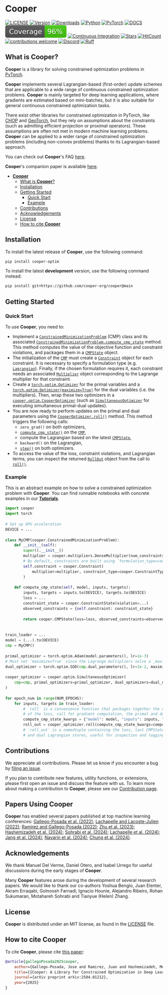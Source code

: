 # **Cooper**

[![LICENSE](https://img.shields.io/pypi/l/cooper-optim)](https://github.com/cooper-org/cooper/tree/main/LICENSE)
[![Version](https://img.shields.io/pypi/v/cooper-optim?label=version)](https://pypi.python.org/pypi/cooper-optim)
[![Downloads](https://img.shields.io/pepy/dt/cooper-optim?color=blue)](https://pypi.python.org/pypi/cooper-optim)
[![Python](https://img.shields.io/pypi/pyversions/cooper-optim?label=Python&logo=python&logoColor=white)](https://pypi.python.org/pypi/cooper-optim)
[![PyTorch](https://img.shields.io/badge/PyTorch-1.13.1+-EE4C2C?logo=pytorch)](https://pytorch.org/docs/stable/index.html)
[![DOCS](https://img.shields.io/readthedocs/cooper)](https://cooper.readthedocs.io/en/latest/?version=latest)
[![Coverage badge](https://raw.githubusercontent.com/cooper-org/cooper/python-coverage-comment-action-data/badge.svg)](https://github.com/cooper-org/cooper/tree/python-coverage-comment-action-data)
[![Continuous Integration](https://github.com/cooper-org/cooper/actions/workflows/ci.yaml/badge.svg)](https://github.com/cooper-org/cooper/actions/workflows/ci.yaml)
[![Stars](https://img.shields.io/github/stars/cooper-org/cooper)](https://github.com/cooper-org/cooper)
[![HitCount](https://hits.sh/github.com/cooper-org/cooper.svg)](https://cooper.readthedocs.io/en/latest/?version=latest)
[![contributions welcome](https://img.shields.io/badge/contributions-welcome-brightgreen)](https://github.com/cooper-org/cooper/issues)
[![Discord](https://img.shields.io/badge/Discord-5865F2?logo=discord&logoColor=white)](https://discord.gg/Aq5PjH8m6E)
[![Ruff](https://img.shields.io/endpoint?url=https://raw.githubusercontent.com/astral-sh/ruff/main/assets/badge/v2.json)](https://github.com/astral-sh/ruff)

## What is **Cooper**?

**Cooper** is a library for solving constrained optimization problems in [PyTorch](https://github.com/pytorch/pytorch).

**Cooper** implements several Lagrangian-based (first-order) update schemes that are applicable to a wide range of continuous constrained optimization problems. **Cooper** is mainly targeted for deep learning applications, where gradients are estimated based on mini-batches, but it is also suitable for general continuous constrained optimization tasks.

There exist other libraries for constrained optimization in PyTorch, like [CHOP](https://github.com/openopt/chop) and [GeoTorch](https://github.com/Lezcano/geotorch), but they rely on assumptions about the constraints (such as admitting efficient projection or proximal operators). These assumptions are often not met in modern machine learning problems. **Cooper** can be applied to a wider range of constrained optimization problems (including non-convex problems) thanks to its Lagrangian-based approach.

You can check out **Cooper**'s FAQ [here](#faq).

**Cooper**'s companion paper is available [here](https://arxiv.org/abs/2504.01212).

- [**Cooper**](#cooper)
  - [What is **Cooper**?](#what-is-cooper)
  - [Installation](#installation)
  - [Getting Started](#getting-started)
    - [Quick Start](#quick-start)
    - [Example](#example)
  - [Contributions](#contributions)
  - [Acknowledgements](#acknowledgements)
  - [License](#license)
  - [How to cite **Cooper**](#how-to-cite-cooper)


## Installation

To install the latest release of **Cooper**, use the following command:

```bash
pip install cooper-optim
```

To install the latest **development** version, use the following command instead:

```bash
pip install git+https://github.com/cooper-org/cooper@main
```

## Getting Started


### Quick Start

To use **Cooper**, you need to:

- Implement a [`ConstrainedMinimizationProblem`](https://cooper.readthedocs.io/en/latest/problem.html#cooper.ConstrainedMinimizationProblem) (CMP) class and its associated [`ConstrainedMinimizationProblem.compute_cmp_state`](https://cooper.readthedocs.io/en/latest/problem.html#cooper.ConstrainedMinimizationProblem.compute_cmp_state) method. This method computes the value of the objective function and constraint violations, and packages them in a [`CMPState`](https://cooper.readthedocs.io/en/latest/problem.html#cooper.CMPState) object.
- The initialization of the [`CMP`](https://cooper.readthedocs.io/en/latest/problem.html#cooper.ConstrainedMinimizationProblem) must create a [`Constraint`](https://cooper.readthedocs.io/en/latest/problem.html#cooper.constraints.Constraint) object for each constraint. It is necessary to specify a formulation type (e.g. [`Lagrangian`](https://cooper.readthedocs.io/en/latest/formulations.html#cooper.formulations.Lagrangian)). Finally, if the chosen formulation requires it, each constraint needs an associated [`Multiplier`](https://cooper.readthedocs.io/en/latest/multipliers.html) object corresponding to the Lagrange multiplier for that constraint.
- Create a [`torch.optim.Optimizer`](https://pytorch.org/docs/stable/optim.html#torch.optim.Optimizer) for the primal variables and a [`torch.optim.Optimizer(maximize=True)`](https://pytorch.org/docs/stable/optim.html#torch.optim.Optimizer) for the dual variables (i.e. the multipliers). Then, wrap these two optimizers in a [`cooper.optim.CooperOptimizer`](https://cooper.readthedocs.io/en/latest/optim.html#cooper.optim.CooperOptimizer) (such as [`SimultaneousOptimizer`](https://cooper.readthedocs.io/en/latest/optim.html#cooper.optim.SimultaneousOptimizer) for executing simultaneous primal-dual updates).
- You are now ready to perform updates on the primal and dual parameters using the [`CooperOptimizer.roll()`](https://cooper.readthedocs.io/en/latest/optim.html#cooper.optim.CooperOptimizer.roll) method. This method triggers the following calls:
  - `zero_grad()` on both optimizers,
  - [`compute_cmp_state()`](https://cooper.readthedocs.io/en/latest/problem.html#cooper.ConstrainedMinimizationProblem.compute_cmp_state) on the [`CMP`](https://cooper.readthedocs.io/en/latest/problem.html#cooper.ConstrainedMinimizationProblem),
  - compute the Lagrangian based on the latest [`CMPState`](https://cooper.readthedocs.io/en/latest/problem.html#cooper.CMPState),
  - `backward()` on the Lagrangian,
  - [`step()`](https://pytorch.org/docs/stable/generated/torch.optim.Optimizer.step.html#torch.optim.Optimizer.step) on both optimizers.
- To access the value of the loss, constraint violations, and Lagrangian terms, you can inspect the returned [`RollOut`](https://cooper.readthedocs.io/en/latest/optim.html#cooper.optim.RollOut) object from the call to [`roll()`](https://cooper.readthedocs.io/en/latest/optim.html#cooper.optim.CooperOptimizer.roll).

### Example

This is an abstract example on how to solve a constrained optimization problem with
**Cooper**. You can find runnable notebooks with concrete examples in our [**Tutorials**](https://cooper.readthedocs.io/en/latest/notebooks/index.html).

```python
import cooper
import torch

# Set up GPU acceleration
DEVICE = ...

class MyCMP(cooper.ConstrainedMinimizationProblem):
    def __init__(self):
        super().__init__()
        multiplier = cooper.multipliers.DenseMultiplier(num_constraints=..., device=DEVICE)
        # By default, constraints are built using `formulation_type=cooper.formulations.Lagrangian`
        self.constraint = cooper.Constraint(
            multiplier=multiplier, constraint_type=cooper.ConstraintType.INEQUALITY
        )

    def compute_cmp_state(self, model, inputs, targets):
        inputs, targets = inputs.to(DEVICE), targets.to(DEVICE)
        loss = ...
        constraint_state = cooper.ConstraintState(violation=...)
        observed_constraints = {self.constraint: constraint_state}

        return cooper.CMPState(loss=loss, observed_constraints=observed_constraints)


train_loader = ...
model = (...).to(DEVICE)
cmp = MyCMP()

primal_optimizer = torch.optim.Adam(model.parameters(), lr=1e-3)
# Must set `maximize=True` since the Lagrange multipliers solve a _maximization_ problem
dual_optimizer = torch.optim.SGD(cmp.dual_parameters(), lr=1e-2, maximize=True)

cooper_optimizer = cooper.optim.SimultaneousOptimizer(
    cmp=cmp, primal_optimizers=primal_optimizer, dual_optimizers=dual_optimizer
)

for epoch_num in range(NUM_EPOCHS):
    for inputs, targets in train_loader:
        # `roll` is a convenience function that packages together the evaluation
        # of the loss, call for gradient computation, the primal and dual updates and zero_grad
        compute_cmp_state_kwargs = {"model": model, "inputs": inputs, "targets": targets}
        roll_out = cooper_optimizer.roll(compute_cmp_state_kwargs=compute_cmp_state_kwargs)
        # `roll_out` is a namedtuple containing the loss, last CMPState, and the primal
        # and dual Lagrangian stores, useful for inspection and logging
```

## Contributions

We appreciate all contributions. Please let us know if you encounter a bug by [filing an issue](https://github.com/cooper-org/cooper/issues).

If you plan to contribute new features, utility functions, or extensions, please first open an issue and discuss the feature with us. To learn more about making a contribution to **Cooper**, please see our [Contribution page](https://cooper.readthedocs.io/en/latest/CONTRIBUTING.html).

## Papers Using **Cooper**

**Cooper** has enabled several papers published at top machine learning conferences: [Gallego-Posada et al. (2022)](https://arxiv.org/abs/2208.04425); [Lachapelle and Lacoste-Julien (2022)](https://arxiv.org/abs/2207.07732); [Ramirez and Gallego-Posada (2022)](https://arxiv.org/abs/2207.04144); [Zhu et al. (2023)](https://arxiv.org/abs/2310.08106); [Hashemizadeh et al. (2024)](https://arxiv.org/abs/2310.20673); [Sohrabi et al. (2024)](https://arxiv.org/abs/2406.04558); [Lachapelle et al. (2024)](https://arxiv.org/abs/2401.04890); [Jang et al. (2024)](https://arxiv.org/abs/2312.10289); [Navarin et al. (2024)](https://ieeexplore.ieee.org/document/10650578); [Chung et al. (2024)](https://arxiv.org/abs/2404.01216).


## Acknowledgements

We thank Manuel Del Verme, Daniel Otero, and Isabel Urrego for useful discussions during the early stages of **Cooper**.

Many **Cooper** features arose during the development of several research papers. We would like to thank our co-authors Yoshua Bengio, Juan Elenter, Akram Erraqabi, Golnoosh Farnadi, Ignacio Hounie, Alejandro Ribeiro, Rohan Sukumaran, Motahareh Sohrabi and Tianyue (Helen) Zhang.

## License

**Cooper** is distributed under an MIT license, as found in the
[LICENSE](https://github.com/cooper-org/cooper/tree/main/LICENSE) file.

## How to cite **Cooper**

To cite **Cooper**, please cite [this paper](https://arxiv.org/abs/2504.01212):

```bibtex
@article{gallegoPosada2025cooper,
    author={Gallego-Posada, Jose and Ramirez, Juan and Hashemizadeh, Meraj and Lacoste-Julien, Simon},
    title={{Cooper: A Library for Constrained Optimization in Deep Learning}},
    journal={arXiv preprint arXiv:2504.01212},
    year={2025}
}
```
